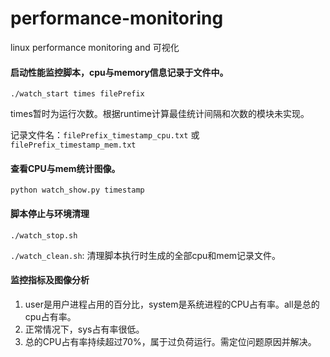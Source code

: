 performance-monitoring
======================

linux performance monitoring and 可视化

#### 启动性能监控脚本，cpu与memory信息记录于文件中。

`./watch_start times filePrefix`

times暂时为运行次数。根据runtime计算最佳统计间隔和次数的模块未实现。

记录文件名：`filePrefix_timestamp_cpu.txt` 或 `filePrefix_timestamp_mem.txt`

#### 查看CPU与mem统计图像。

`python watch_show.py timestamp`

#### 脚本停止与环境清理

`./watch_stop.sh`

`./watch_clean.sh`: 清理脚本执行时生成的全部cpu和mem记录文件。

[pic]:example_monitor.jpeg 'example of monitor'


#### 监控指标及图像分析

1. user是用户进程占用的百分比，system是系统进程的CPU占有率。all是总的cpu占有率。
2. 正常情况下，sys占有率很低。
3. 总的CPU占有率持续超过70%，属于过负荷运行。需定位问题原因并解决。
